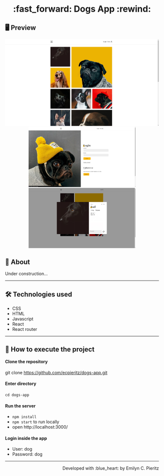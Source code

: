 <h1 align = "center"> :fast_forward: Dogs App :rewind: </h1>

## 🖥 Preview
<p align = "center">
  <img src = "https://github.com/ecpieritz/dogs-app/blob/main/public/print-01.jpg?raw=true" width = "702" height = "auto">
  <img src = "https://github.com/ecpieritz/dogs-app/blob/main/public/print-02.jpg?raw=true" width = "351" height = "auto">
  <img src = "https://github.com/ecpieritz/dogs-app/blob/main/public/print-03.jpg?raw=true" width = "351" height = "auto">
</p>

## 📖 About
<p>Under construction...</p>

---

## 🛠 Technologies used
- CSS
- HTML
- Javascript
- React
- React router

---


## 🚀 How to execute the project
#### Clone the repository
git clone https://github.com/ecpieritz/dogs-app.git

#### Enter directory
`cd dogs-app`

#### Run the server
- `npm install`
- `npm start` to run locally
- open http://localhost:3000/ 

#### Login inside the app
- User: dog
- Password: dog

---
<p align = "right">Developed with :blue_heart: by Emilyn C. Pieritz</p>

